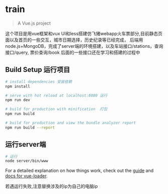 # train

> A Vue.js project

这个项目是用vue框架和vux UI和less搭建仿飞猪webapp火车票部分,目前静态页面以及首页的一些交互，城市日期选择，历史纪录等已经完成，
后端用node.js+MongoDB，完成了server端的环境搭建，以及车站接口/stations，查询接口/query, 票价查询/book
后面的一些接口还在学习和搭建的过程中

## Build Setup 运行项目

``` bash
# install dependencies 安装依赖
npm install

# serve with hot reload at localhost:8080 运行
npm run dev

# build for production with minification  打包
npm run build

# build for production and view the bundle analyzer report
npm run build --report
```
## 运行server端

``` bash
# 运行
node server/bin/www
```

For a detailed explanation on how things work, check out the [guide](http://vuejs-templates.github.io/webpack/) and [docs for vue-loader](http://vuejs.github.io/vue-loader).

若遇运行失败,注意替换涉及的ip为自己的电脑ip
